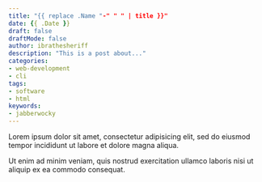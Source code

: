 ```yaml
---
title: "{{ replace .Name "-" " " | title }}"
date: {{ .Date }}
draft: false
draftMode: false
author: ibrathesheriff
description: "This is a post about..."
categories:
- web-development
- cli
tags:
- software
- html
keywords:
- jabberwocky
---
```

Lorem ipsum dolor sit amet, consectetur adipisicing elit, sed do eiusmod
tempor incididunt ut labore et dolore magna aliqua.
<!--more-->
Ut enim ad minim veniam, quis nostrud exercitation ullamco laboris nisi ut
aliquip ex ea commodo consequat.